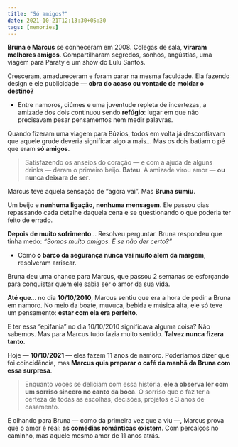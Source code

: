 ```yaml
---
title: "Só amigos?"
date: 2021-10-21T12:13:30+05:30
tags: [memories]
---
```


**Bruna e Marcus** se conheceram em 2008. Colegas de sala, **viraram melhores amigos**. Compartilharam segredos, sonhos, angústias, uma viagem para Paraty e um show do Lulu Santos.

Cresceram, amadureceram e foram parar na mesma faculdade. Ela fazendo design e ele publicidade — **obra do acaso ou vontade de moldar o destino?**

-   Entre namoros, ciúmes e uma juventude repleta de incertezas, a amizade dos dois continuou sendo **refúgio**: lugar em que não precisavam pesar pensamentos nem medir palavras.
    

Quando fizeram uma viagem para Búzios, todos em volta já desconfiavam que aquele grude deveria significar algo a mais… Mas os dois batiam o pé que eram **só amigos**.

> Satisfazendo os anseios do coração — e com a ajuda de alguns drinks — deram o primeiro beijo. **Bateu**. A amizade virou amor — **ou nunca deixara de ser**.

Marcus teve aquela sensação de “agora vai”. Mas **Bruna sumiu**.

Um beijo e **nenhuma ligação**, **nenhuma mensagem**. Ele passou dias repassando cada detalhe daquela cena e se questionando o que poderia ter feito de errado.

**Depois de muito sofrimento**… Resolveu perguntar. Bruna respondeu que tinha medo: _“Somos muito amigos. E se não der certo?”_

-   Como **o barco da segurança nunca vai muito além da margem**, resolveram arriscar.
    

Bruna deu uma chance para Marcus, que passou 2 semanas se esforçando para conquistar quem ele sabia ser o amor da sua vida.

**Até que**… no dia **10/10/2010**, Marcus sentiu que era a hora de pedir a Bruna em namoro. No meio da boate, muvuca, bebida e música alta, ele só teve um pensamento: **estar com ela era perfeito**.

E ter essa “epifania” no dia 10/10/2010 significava alguma coisa? Não sabemos. Mas para Marcus tudo fazia muito sentido. **Talvez nunca fizera tanto**.

Hoje — **10/10/2021** — eles fazem 11 anos de namoro. Poderíamos dizer que foi coincidência, mas **Marcus quis preparar o café da manhã da Bruna com essa surpresa**.

> Enquanto vocês se deliciam com essa história, **ele a observa ler com um sorriso sincero no canto da boca**. O sorriso que o faz ter a certeza de todas as escolhas, decisões, projetos e 3 anos de casamento.

E olhando para Bruna — como da primeira vez que a viu —, Marcus prova que o amor é real: **as comédias românticas existem**. Com percalços no caminho, mas aquele mesmo amor de 11 anos atrás.